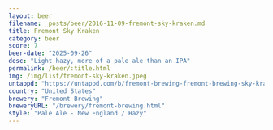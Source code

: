 ```yaml
---
layout: beer
filename: _posts/beer/2016-11-09-fremont-sky-kraken.md
title: Fremont Sky Kraken
category: beer
score: 7
beer-date: "2025-09-26"
desc: "Light hazy, more of a pale ale than an IPA"
permalink: /beer/:title.html
img: /img/list/fremont-sky-kraken.jpeg
untappd: "https://untappd.com/b/fremont-brewing-fremont-brewing-sky-kraken/3038837"
country: "United States"
brewery: "Fremont Brewing"
breweryURL: "/brewery/fremont-brewing.html"
style: "Pale Ale - New England / Hazy"
---
```

